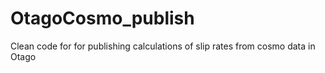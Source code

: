 # OtagoCosmo_publish
Clean code for for publishing calculations of slip rates from cosmo data in Otago

